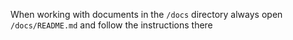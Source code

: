 When working with documents in the `/docs` directory always open `/docs/README.md` and follow the instructions there